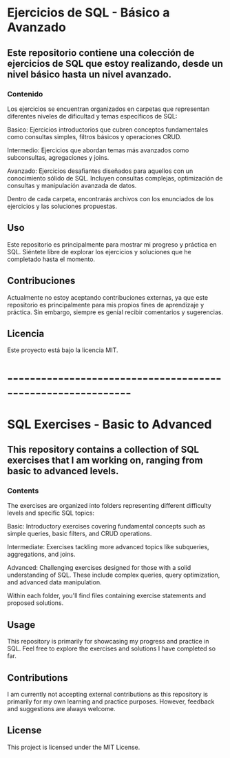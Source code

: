 # Ejercicios de SQL - Básico a Avanzado
## Este repositorio contiene una colección de ejercicios de SQL que estoy realizando, desde un nivel básico hasta un nivel avanzado.

### Contenido
Los ejercicios se encuentran organizados en carpetas que representan diferentes niveles de dificultad y temas específicos de SQL:

Basico: Ejercicios introductorios que cubren conceptos fundamentales como consultas simples, filtros básicos y operaciones CRUD.

Intermedio: Ejercicios que abordan temas más avanzados como subconsultas, agregaciones y joins.

Avanzado: Ejercicios desafiantes diseñados para aquellos con un conocimiento sólido de SQL. Incluyen consultas complejas, optimización de consultas y manipulación avanzada de datos.

Dentro de cada carpeta, encontrarás archivos con los enunciados de los ejercicios y las soluciones propuestas.

## Uso
Este repositorio es principalmente para mostrar mi progreso y práctica en SQL. Siéntete libre de explorar los ejercicios y soluciones que he completado hasta el momento.

## Contribuciones
Actualmente no estoy aceptando contribuciones externas, ya que este repositorio es principalmente para mis propios fines de aprendizaje y práctica. Sin embargo, siempre es genial recibir comentarios y sugerencias.

## Licencia
Este proyecto está bajo la licencia MIT.

# ------------------------------------------------------------

# SQL Exercises - Basic to Advanced
## This repository contains a collection of SQL exercises that I am working on, ranging from basic to advanced levels.

### Contents
The exercises are organized into folders representing different difficulty levels and specific SQL topics:

Basic: Introductory exercises covering fundamental concepts such as simple queries, basic filters, and CRUD operations.

Intermediate: Exercises tackling more advanced topics like subqueries, aggregations, and joins.

Advanced: Challenging exercises designed for those with a solid understanding of SQL. These include complex queries, query optimization, and advanced data manipulation.

Within each folder, you'll find files containing exercise statements and proposed solutions.

## Usage
This repository is primarily for showcasing my progress and practice in SQL. Feel free to explore the exercises and solutions I have completed so far.

## Contributions
I am currently not accepting external contributions as this repository is primarily for my own learning and practice purposes. However, feedback and suggestions are always welcome.

## License
This project is licensed under the MIT License.
